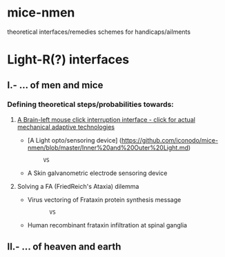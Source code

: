 # mice-nmen
theoretical interfaces/remedies schemes for handicaps/ailments

# Light-R(?) interfaces

## I.- ... of men and mice
### Defining theoretical steps/probabilities towards:

1. [A Brain-left mouse click interruption interface - click for actual mechanical adaptive technologies](https://github.com/iconodo/mice-nmen/blob/master/A%20devices%20review.md)

    * [A Light opto/sensoring device] (https://github.com/iconodo/mice-nmen/blob/master/Inner%20and%20Outer%20Light.md)
    
               VS
               
    * A Skin galvanometric electrode sensoring device
    
2. Solving a FA (FriedReich's Ataxia) dilemma

   * Virus vectoring of Frataxin protein synthesis message
   
                VS
   
   * Human recombinant frataxin infiltration at spinal ganglia 
     
## II.- ... of heaven and earth
